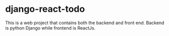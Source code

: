 # django-react-todo
 This is a web project that contains both the backend and front end. Backend is python Django while frontend is ReactJs.
